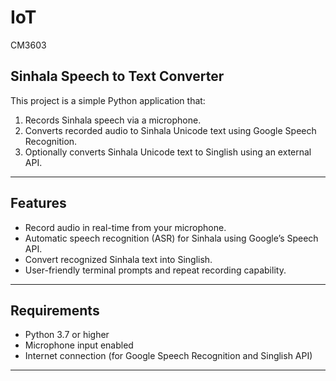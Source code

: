 # IoT
CM3603


## Sinhala Speech to Text Converter

This project is a simple Python application that:

1. Records Sinhala speech via a microphone.
2. Converts recorded audio to Sinhala Unicode text using Google Speech Recognition.
3. Optionally converts Sinhala Unicode text to Singlish using an external API.

---

## Features

- Record audio in real-time from your microphone.
- Automatic speech recognition (ASR) for Sinhala using Google’s Speech API.
- Convert recognized Sinhala text into Singlish.
- User-friendly terminal prompts and repeat recording capability.

---

## Requirements

- Python 3.7 or higher
- Microphone input enabled
- Internet connection (for Google Speech Recognition and Singlish API)

---
